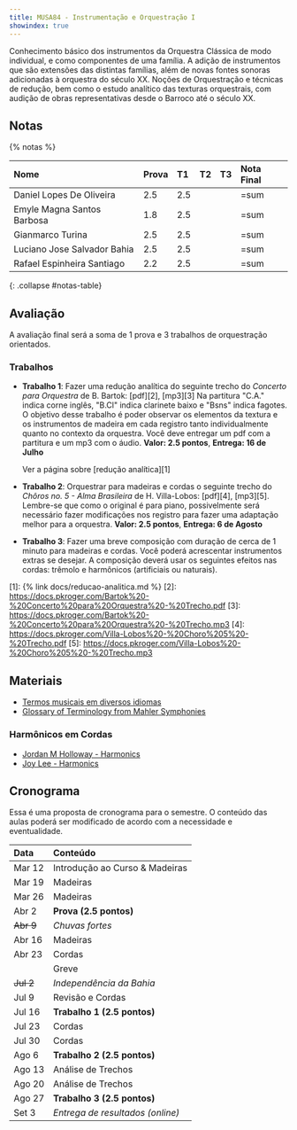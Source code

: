 ```yaml
---
title: MUSA84 - Instrumentação e Orquestração I
showindex: true
---
```


Conhecimento básico dos instrumentos da Orquestra Clássica de modo individual, e
como componentes de uma família. A adição de instrumentos que são extensões das
distintas famílias, além de novas fontes sonoras adicionadas à orquestra do
século XX. Noções de Orquestração e técnicas de redução, bem como o estudo
analítico das texturas orquestrais, com audição de obras representativas desde o
Barroco até o século XX.

## Notas

{% notas %}

| Nome                        | Prova | T1  | T2 | T3 | Nota Final |
|:----------------------------|:------|:----|:---|:---|:-----------|
| Daniel Lopes De Oliveira    | 2.5   | 2.5 |    |    | =sum       |
| Emyle Magna Santos Barbosa  | 1.8   | 2.5 |    |    | =sum       |
| Gianmarco Turina            | 2.5   | 2.5 |    |    | =sum       |
| Luciano Jose Salvador Bahia | 2.5   | 2.5 |    |    | =sum       |
| Rafael Espinheira Santiago  | 2.2   | 2.5 |    |    | =sum       |
{: .collapse #notas-table}


## Avaliação

A avaliação final será a soma de 1 prova e 3 trabalhos de orquestração orientados.

<!-- ### Prova

A prova será composta de conteúdo das primeiras aulas sobre instrumentos de
madeira e terá uma parte de audição onde você deverá identificar as seguintes
obras e compositores(as):

- Mozart - Symphony No. 41 Jupiter, IV Mov. - 1788
- Clara Schumann - Piano Concerto in A minor, Op. 7 (trecho) - 1835
- Rimsky-Korsakov - Suite da Lenda do Tsar Saltan (trecho) - 1901
- Stravinsky - Suite do Pássaro de Fogo - 1919
- Respighi, I Pini di Rome (trecho) - 1924
- Heitor Villa-Lobos - Uirapurú (trecho) - 1934
- Silvestre Revueltas - La Noche de los Mayas, IV - 1939
-->


### Trabalhos

- **Trabalho 1**: Fazer uma redução analítica do seguinte trecho do _Concerto
  para Orquestra_ de B. Bartok: [pdf][2], [mp3][3] Na partitura "C.A." indica
  corne inglês, "B.Cl" indica clarinete baixo e "Bsns" indica fagotes. O
  objetivo desse trabalho é poder observar os elementos da textura e os
  instrumentos de madeira em cada registro tanto individualmente quanto no
  contexto da orquestra. Você deve entregar um pdf com a partitura e um mp3 com
  o áudio. **Valor: 2.5 pontos**, **Entrega: 16 de Julho**

  Ver a página sobre [redução analítica][1]

- **Trabalho 2**: Orquestrar para madeiras e cordas o seguinte trecho do _Chôros
  no. 5 - Alma Brasileira_ de H. Villa-Lobos: [pdf][4], [mp3][5]. Lembre-se que
  como o original é para piano, possivelmente será necessário fazer modificações
  nos registro para fazer uma adaptação melhor para a orquestra. **Valor: 2.5
  pontos**, **Entrega: 6 de Agosto**

- **Trabalho 3**: Fazer uma breve composição com duração de cerca de 1 minuto
  para madeiras e cordas. Você poderá acrescentar instrumentos extras se
  desejar. A composição deverá usar os seguintes efeitos nas cordas: trêmolo e
  harmônicos (artificiais ou naturais).

[1]: {% link docs/reducao-analitica.md %}
[2]: https://docs.pkroger.com/Bartok%20-%20Concerto%20para%20Orquestra%20-%20Trecho.pdf
[3]: https://docs.pkroger.com/Bartok%20-%20Concerto%20para%20Orquestra%20-%20Trecho.mp3
[4]: https://docs.pkroger.com/Villa-Lobos%20-%20Choro%205%20-%20Trecho.pdf
[5]: https://docs.pkroger.com/Villa-Lobos%20-%20Choro%205%20-%20Trecho.mp3

## Materiais

- [Termos musicais em diversos idiomas](https://web.library.yale.edu/cataloging/music/instname)
- [Glossary of Terminology from Mahler Symphonies](https://www.orchestralibrary.com/reftables/mahler2gloss.html)

### Harmônicos em Cordas

- [Jordan M Holloway - Harmonics](https://www.youtube.com/watch?v=26sHBw0oAyE)
- [Joy Lee - Harmonics](https://www.youtube.com/watch?v=IOk2JR6Ic50)

## Cronograma

Essa é uma proposta de cronograma para o semestre. O conteúdo das aulas poderá
ser modificado de acordo com a necessidade e eventualidade.


| Data      | Conteúdo                         |
|:----------|:---------------------------------|
| Mar 12    | Introdução ao Curso & Madeiras   |
| Mar 19    | Madeiras                         |
| Mar 26    | Madeiras                         |
| Abr 2     | **Prova (2.5 pontos)**           |
| ~~Abr 9~~ | _Chuvas fortes_                  |
| Abr 16    | Madeiras                         |
| Abr 23    | Cordas                           |
|           | Greve                            |
| ~~Jul 2~~ | _Independência da Bahia_         |
| Jul 9     | Revisão e Cordas                 |
| Jul 16    | **Trabalho 1 (2.5 pontos)**      |
| Jul 23    | Cordas                           |
| Jul 30    | Cordas                           |
| Ago 6     | **Trabalho 2 (2.5 pontos)**      |
| Ago 13    | Análise de Trechos               |
| Ago 20    | Análise de Trechos               |
| Ago 27    | **Trabalho 3 (2.5 pontos)**      |
| Set 3     | _Entrega de resultados (online)_ |
